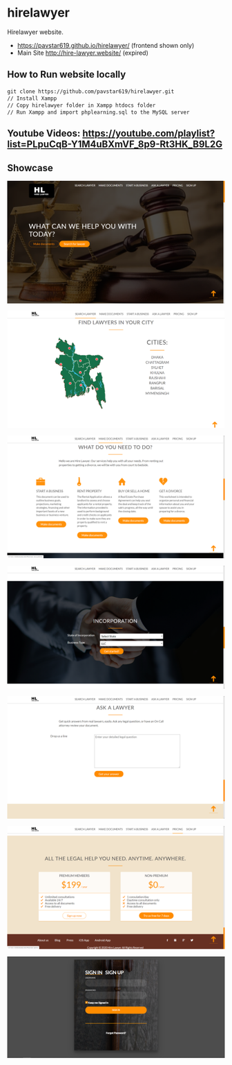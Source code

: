 # hirelawyer
Hirelawyer website. 
- https://pavstar619.github.io/hirelawyer/ (frontend shown only)
- Main Site http://hire-lawyer.website/ (expired)

## How to Run website locally
```
git clone https://github.com/pavstar619/hirelawyer.git
// Install Xampp
// Copy hirelawyer folder in Xampp htdocs folder
// Run Xampp and import phplearning.sql to the MySQL server
```

## Youtube Videos: https://youtube.com/playlist?list=PLpuCqB-Y1M4uBXmVF_8p9-Rt3HK_B9L2G

## Showcase

![alt text](Screenshots/1.png "website image 1")

![alt text](Screenshots/2.png "website image 2")

![alt text](Screenshots/3.png "website image 3")

![alt text](Screenshots/4.png "website image 4")

![alt text](Screenshots/5.png "website image 5")

![alt text](Screenshots/6.png "website image 6")

![alt text](Screenshots/7.png "website image 7")
